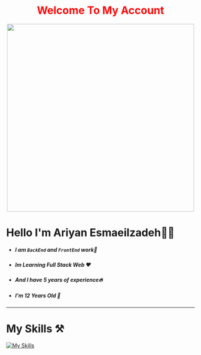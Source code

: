 <h1 align="center" style="color:red;">Welcome To My Account</h1>

<div align="center">
	<img width="500" radius="10px"
src="https://camo.githubusercontent.com/19db51af5f90f1b152bc0b9078f5fe97053955be5074f03f17019c70345bdcdb/68747470733a2f2f6d69726f2e6d656469756d2e636f6d2f6d61782f313336302f302a37513379765349765f7430696f4a2d5a2e676966" >
</div>


# Hello I'm Ariyan Esmaeilzadeh👩‍💻

* ##### I am `BackEnd` and `FrontEnd` work🏢
* ##### Im Learning Full Stack Web ♥️
* ##### And I have 5 years of experience🔥
* ##### I'm 12 Years Old 🌲
--- 

# My Skills ⚒️


[![My Skills](https://skillicons.dev/icons?i=js,html,css,tailwind,bootstrap,angular,react,net,cs,figma,rider,lua,ts,nodejs,python)](https://skillicons.dev)

